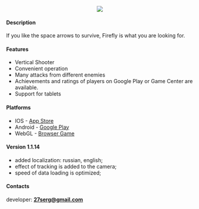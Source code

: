 <p align="center">
  <img src="https://pp.userapi.com/c841435/v841435482/54a7b/X-RQks0D9eA.jpg">
</p>

#### Description #### 
If you like the space arrows to survive, Firefly is what you are looking for.

#### Features ####
* Vertical Shooter
* Convenient operation
* Many attacks from different enemies
* Achievements and ratings of players on Google Play or Game Center are available.
* Support for tablets

#### Platforms ####
* IOS - [App Store](https://itunes.apple.com/us/app/firefly-up/id1329494961?l=ru&ls=1&mt=8)
* Android - [Google Play](https://play.google.com/store/apps/details?id=com.carlcori.firefly) 
* WebGL - [Browser Game](https://dworkinnbarimen.github.io/)

#### Version 1.1.14 ####
* added localization: russian, english;
* effect of tracking is added to the camera;
* speed of data loading is optimized;

#### Contacts ####
developer: **27serg@gmail.com**
